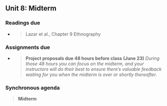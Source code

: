 ## Unit 8: Midterm

### Readings due

  - > Lazar et al., Chapter 9 Ethnography

### Assignments due

  - > **Project proposals due 48 hours before class (June 23)** *During those 48 hours you can focus on the midterm, and your instructors will do their best to ensure there’s valuable feedback waiting for you when the midterm is over or shortly thereafter.*

### Synchronous agenda

> **Midterm**
